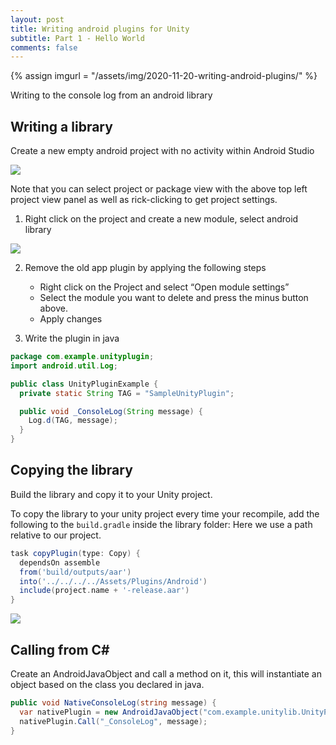 ```yaml
---
layout: post
title: Writing android plugins for Unity
subtitle: Part 1 - Hello World
comments: false
---
```


{% assign imgurl = "/assets/img/2020-11-20-writing-android-plugins/" %}

Writing to the console log from an android library

## Writing a library

Create a new empty android project with no activity within Android Studio

<img src="{{site.baseurl}}{{imgurl}}writing-android-plugin-001.png">

Note that you can select project or package view with the above top left project view panel as well as rick-clicking to get project settings.

1) Right click on the project and create a new module, select android library

<img src="{{site.baseurl}}{{imgurl}}writing-android-plugin-002.png">

2) Remove the old app plugin by applying the following steps

    * Right click on the Project and select “Open module settings”
    * Select the module you want to delete and press the minus button above.
    * Apply changes

3) Write the plugin in java

```java
package com.example.unityplugin;
import android.util.Log;

public class UnityPluginExample {
  private static String TAG = "SampleUnityPlugin";

  public void _ConsoleLog(String message) {
    Log.d(TAG, message);
  }
}
```

## Copying the library

Build the library and copy it to your Unity project.

To copy the library to your unity project every time your recompile, add the following to the `build.gradle` inside the library folder:
Here we use a path relative to our project.

```gradle
task copyPlugin(type: Copy) {
  dependsOn assemble
  from('build/outputs/aar')
  into('../../../../Assets/Plugins/Android')
  include(project.name + '-release.aar')
}
```

<img src="{{site.baseurl}}{{imgurl}}writing-android-plugin-003.png">


## Calling from C#

Create an AndroidJavaObject and call a method on it, this will instantiate an object based on the class you declared in java.

```csharp
public void NativeConsoleLog(string message) {
  var nativePlugin = new AndroidJavaObject("com.example.unitylib.UnityPluginExample");
  nativePlugin.Call("_ConsoleLog", message);
}
```